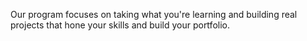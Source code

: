 Our program focuses on taking what you're learning and building real projects
that hone your skills and build your portfolio.

